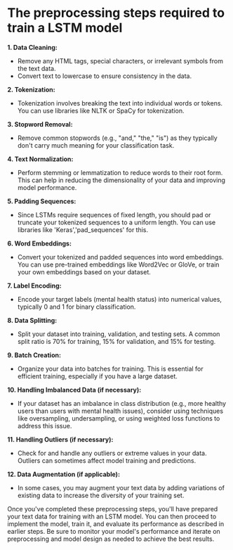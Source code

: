 # The preprocessing steps required to train a LSTM model 

**1. Data Cleaning:**
   - Remove any HTML tags, special characters, or irrelevant symbols from the text data.
   - Convert text to lowercase to ensure consistency in the data.

**2. Tokenization:**
   - Tokenization involves breaking the text into individual words or tokens. You can use libraries like NLTK or SpaCy for tokenization.

**3. Stopword Removal:**
   - Remove common stopwords (e.g., "and," "the," "is") as they typically don't carry much meaning for your classification task.

**4. Text Normalization:**
   - Perform stemming or lemmatization to reduce words to their root form. This can help in reducing the dimensionality of your data and improving model performance.

**5. Padding Sequences:**
   - Since LSTMs require sequences of fixed length, you should pad or truncate your tokenized sequences to a uniform length. You can use libraries like 'Keras','pad_sequences' for this.

**6. Word Embeddings:**
   - Convert your tokenized and padded sequences into word embeddings. You can use pre-trained embeddings like Word2Vec or GloVe, or train your own embeddings based on your dataset.

**7. Label Encoding:**
   - Encode your target labels (mental health status) into numerical values, typically 0 and 1 for binary classification.

**8. Data Splitting:**
   - Split your dataset into training, validation, and testing sets. A common split ratio is 70% for training, 15% for validation, and 15% for testing.

**9. Batch Creation:**
   - Organize your data into batches for training. This is essential for efficient training, especially if you have a large dataset.

**10. Handling Imbalanced Data (if necessary):**
   - If your dataset has an imbalance in class distribution (e.g., more healthy users than users with mental health issues), consider using techniques like oversampling, undersampling, or using weighted loss functions to address this issue.

**11. Handling Outliers (if necessary):**
   - Check for and handle any outliers or extreme values in your data. Outliers can sometimes affect model training and predictions.

**12. Data Augmentation (if applicable):**
   - In some cases, you may augment your text data by adding variations of existing data to increase the diversity of your training set.

Once you've completed these preprocessing steps, you'll have prepared your text data for training with an LSTM model. You can then proceed to implement the model, train it, and evaluate its performance as described in earlier steps. Be sure to monitor your model's performance and iterate on preprocessing and model design as needed to achieve the best results.
